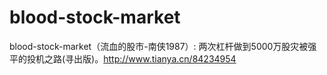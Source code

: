 # blood-stock-market
blood-stock-market（流血的股市-南侠1987）: 两次杠杆做到5000万股灾被强平的投机之路(寻出版)。http://www.tianya.cn/84234954
